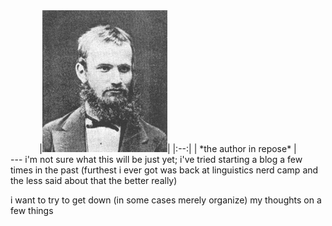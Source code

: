<center>
|<img src="images/young_jbdc.png" alt="image of young Jan Baudouin de Courtenay" width="200"/>| 
|:--:|
| *the author in repose* |
</center>
---
i'm not sure what this will be just yet; i've tried starting a blog a few times in the past (furthest i ever got was back at linguistics nerd camp and the less said about that the better really)

i want to try to get down (in some cases merely organize) my thoughts on a few things
